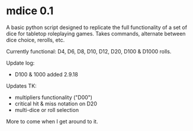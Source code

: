 # mdice 0.1
A basic python script designed to replicate the full functionality of a set of dice for tabletop roleplaying games.
Takes commands, alternate between dice choice, rerolls, etc.

Currently functional: D4, D6, D8, D10, D12, D20, D100 & D1000 rolls.

Update log:
* D100 & 1000 added 2.9.18

Updates TK: 
* multipliers functionality ("D00") 
* critical hit & miss notation on D20 
* multi-dice or roll selection

More to come when I get around to it.
